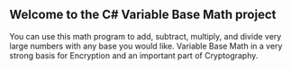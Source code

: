 ## Welcome to the C# Variable Base Math project

You can use this math program to add, subtract, multiply, and divide very large numbers with any base you would like.   Variable Base Math in a very strong basis for Encryption and an important part of Cryptography. 

